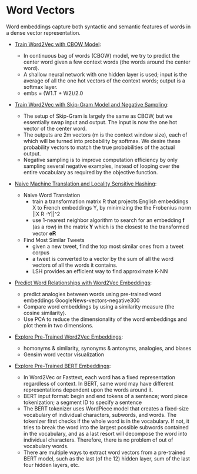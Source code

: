 # Word Vectors

Word embeddings capture both syntactic and semantic features of words in a dense vector representation.

* [Train Word2Vec with CBOW Model](https://github.com/msfchen/deep_learning/tree/master/wordvector/cbow): 
  - In continuous bag of words (CBOW) model, we try to predict the center word given a few context words (the words around the center word).
  - A shallow neural network with one hidden layer is used; input is the average of all the one hot vectors of the context words; output is a softmax layer.
  - embs = (W1.T + W2)/2.0

* [Train Word2Vec with Skip-Gram Model and Negative Sampling](https://github.com/msfchen/deep_learning/tree/master/wordvector/skipgram):
  - The setup of Skip-Gram is largely the same as CBOW, but we essentially swap input and output. The input is now the one hot vector of the center word.
  - The outputs are 2m vectors (m is the context window size), each of which will be turned into probability by softmax. We desire these probability vectors to match the true probabilities of the actual output.
  - Negative sampling is to improve computation efficiency by only sampling several negative examples, instead of looping over the entire vocabulary as required by the objective function.

* [Naive Machine Translation and Locality Sensitive Hashing](https://github.com/msfchen/deep_learning/tree/master/wordvector/translate_lsh):
  - Naive Word Translation
    - train a transformation matrix R that projects English embeddings X to French embeddings Y, by minimizing the the Frobenius norm ||X R -Y||^2
    - use 1-nearest neighbor algorithm to search for an embedding 𝐟 (as a row) in the matrix 𝐘 which is the closest to the transformed vector 𝐞𝐑
  - Find Most Similar Tweets
    - given a new tweet, find the top most similar ones from a tweet corpus 
    - a tweet is converted to a vector by the sum of all the word vectors of all the words it contains.
    - LSH provides an efficient way to find approximate K-NN

* [Predict Word Relationships with Word2Vec Embeddings](https://github.com/msfchen/deep_learning/tree/master/wordvector/analogies):
  - predict analogies between words using pre-trained word embeddings GoogleNews-vectors-negative300
  - Compare word embeddings by using a similarity measure (the cosine similarity).
  - Use PCA to reduce the dimensionality of the word embeddings and plot them in two dimensions.

* [Explore Pre-Trained Word2Vec Embeddings](https://github.com/msfchen/deep_learning/tree/master/wordvector/explorevec):
  - homonyms & similarity, synonyms & antonyms, analogies, and biases 
  - Gensim word vector visualization

* [Explore Pre-Trained BERT Embeddings](https://github.com/msfchen/deep_learning/tree/master/wordvector/explorebert):
  - In Word2Vec or Fasttext, each word has a fixed representation regardless of context. In BERT, same word may have different representations dependent upon the words around it.
  - BERT input format: begin and end tokens of a sentence; word piece tokenization; a segment ID to specify a sentence
  - The BERT tokenizer uses WordPiece model that creates a fixed-size vocabulary of individual characters, subwords, and words. The tokenizer first checks if the whole word is in the vocabulary. If not, it tries to break the word into the largest possible subwords contained in the vocabulary, and as a last resort will decompose the word into individual characters. Therefore, there is no problem of out of vocabulary words.
  - There are multiple ways to extract word vectors from a pre-trained BERT model, such as the last (of the 12) hidden layer, sum of the last four hidden layers, etc.